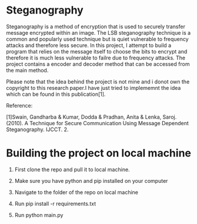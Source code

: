 # Steganography

Steganography is a method of encryption that is used to securely transfer message encrypted within an image. The LSB steganography technique is a common and popularly used technique but is quiet vulnerable to frequency attacks and therefore less secure. In this project, I attempt to build a program that relies on the message itself to choose the bits to encrypt and therefore it is much less vulnerable to failre due to frequency attacks.
The project contains a encoder and decoder method that can be accessed from the main method.



Please note that the idea behind the project is not mine and i donot own the copyright to this research paper.I have just tried to implememnt the idea which can be found in this publication[1].





Reference:

[1]Swain, Gandharba & Kumar, Dodda & Pradhan, Anita & Lenka, Saroj. (2010). A Technique for Secure Communication Using Message Dependent Steganography. IJCCT. 2. 


# Building the project on local machine

1) First clone the repo and pull it to local machine.

2) Make sure you have python and pip installed on your computer

3) Navigate to the folder of the repo on local machine

4) Run
   pip install -r requirements.txt
   
5) Run
  python main.py
